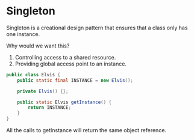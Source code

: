 # Singleton

Singleton is a creational design pattern that ensures that a class only has one instance.

Why would we want this?

1. Controlling access to a shared resource.
2. Providing global access point to an instance.

```java
public class Elvis {
    public static final INSTANCE = new Elvis();

    private Elvis() {};

    public static Elvis getInstance() {
        return INSTANCE;
    }
}
```

All the calls to getInstance will return the same object reference.
